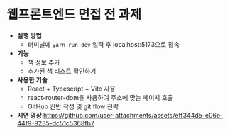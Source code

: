 # 웹프론트엔드 면접 전 과제
- **실행 방법**
  - 터미널에 `yarn run dev` 입력 후 localhost:5173으로 접속
- **기능**
  - 책 정보 추가
  - 추가된 책 리스트 확인하기
- **사용한 기술**
  - React + Typescript + Vite 사용
  - react-router-dom을 사용하여 주소에 맞는 페이지 호출
  - GitHub 칸반 작성 및 git flow 전략
- **시연 영상**
https://github.com/user-attachments/assets/eff344d5-e06e-44f9-9235-dc51c5368fb7

